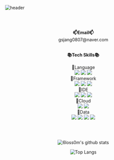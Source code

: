 ![header](https://capsule-render.vercel.app/api?type=shark&color=0:C4ECFF,100:00ABFF&height=300&section=header&text=EunYoung&fontSize=90&fontColor=FFFFFF)

<br><br>

<p align="center">
	<Strong>📫Email📫</Strong><br>gsjang0807@naver.com<br><br>
</p>

<div align="center">
	<Strong>📚Tech Skills📚</Strong><br><br>
	🎈Language<br>
	<img src="https://img.shields.io/badge/Java-007396?style=flat&logo=Java&logoColor=white" />
	<img src="https://img.shields.io/badge/Python-3776AB?style=flat&logo=Python&logoColor=white" />
	<img src="https://img.shields.io/badge/C-A8B9CC?style=flat&logo=C&logoColor=white" />
</div>	
<div align="center">
	🎈Framework<br>
	<img src="https://img.shields.io/badge/Spring-6DB33F?style=flat&logo=Spring&logoColor=white" />
	<img src="https://img.shields.io/badge/Spring%20Boot-6DB33F?style=flat&logo=Spring%20Boot&logoColor=white" />
	<img src="https://img.shields.io/badge/Django-092E20?style=flat&logo=Django&logoColor=white" />
</div>
<div align="center">
	🎈IDE<br>
	<img src="https://img.shields.io/badge/IntelliJ%20IDEA-000000?style=flat&logo=IntelliJ%20IDEA&logoColor=white" />
	<img src="https://img.shields.io/badge/PyCharm-000000?style=flat&logo=PyCharm&logoColor=white" />
	<img src="https://img.shields.io/badge/Visual%20Studio%20Code-007ACC?style=flat&logo=Visual%20Studio%20Code&logoColor=white" />
</div>

<div align="center">
	🎈Cloud<br>
	<img src="https://img.shields.io/badge/Amazon%20AWS-232F3E?style=flat&logo=Amazon%20AWS&logoColor=white" />
	<img src="https://img.shields.io/badge/Oracle%20Cloud-F80000?style=flat&logo=oracle&logoColor=white" />
</div>

<div align="center">
	🎈Data<br>
	<img src="https://img.shields.io/badge/MySQL-4479A1?style=flat&logo=MySQL&logoColor=white" />
	<img src="https://img.shields.io/badge/MariaDB-003545?style=flat&logo=MariaDB&logoColor=white" />
	<img src="https://img.shields.io/badge/Tableau-E97627?style=flat&logo=Tableau&logoColor=white" />
	<img src="https://img.shields.io/badge/Jupyter-F37626?style=flat&logo=Jupyter&logoColor=white" />
</div>

<br><br>

<div align="center">
    
![6loss0m's github stats](https://github-readme-stats.vercel.app/api?username=6loss0m&show_icons=true)
<!-- [![Solved.ac Profile](http://mazassumnida.wtf/api/v2/generate_badge?boj=gsjang0807)](https://solved.ac/gsjang0807/) -->
![Top Langs](https://github-readme-stats.vercel.app/api/top-langs/?username=talkingOrange&layout=compact&theme=tokyonight)
</div>
